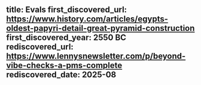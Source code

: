 title: Evals
first_discovered_url: https://www.history.com/articles/egypts-oldest-papyri-detail-great-pyramid-construction
first_discovered_year: 2550 BC
rediscovered_url: https://www.lennysnewsletter.com/p/beyond-vibe-checks-a-pms-complete
rediscovered_date: 2025-08
---
